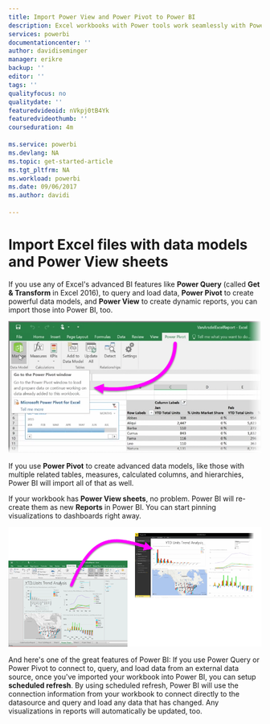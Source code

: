```yaml
---
title: Import Power View and Power Pivot to Power BI
description: Excel workbooks with Power tools work seamlessly with Power BI
services: powerbi
documentationcenter: ''
author: davidiseminger
manager: erikre
backup: ''
editor: ''
tags: ''
qualityfocus: no
qualitydate: ''
featuredvideoid: nVkpj0tB4Yk
featuredvideothumb: ''
courseduration: 4m

ms.service: powerbi
ms.devlang: NA
ms.topic: get-started-article
ms.tgt_pltfrm: NA
ms.workload: powerbi
ms.date: 09/06/2017
ms.author: davidi

---
```

# Import Excel files with data models and Power View sheets
If you use any of Excel's advanced BI features like **Power Query** (called **Get & Transform** in Excel 2016), to query and load data, **Power Pivot** to create powerful data models, and **Power View** to create dynamic reports, you can import those into Power BI, too.

![](media/powerbi-learning-5-3-import-powerpivot-powerview/5-3_1.png)

If you use **Power Pivot** to create advanced data models, like those with multiple related tables, measures, calculated columns, and hierarchies, Power BI will import all of that as well.

If your workbook has **Power View sheets**, no problem. Power BI will re-create them as new **Reports** in Power BI. You can start pinning visualizations to dashboards right away.

![](media/powerbi-learning-5-3-import-powerpivot-powerview/5-3_2.png)

And here's one of the great features of Power BI: If you use Power Query or Power Pivot to connect to, query, and load data from an external data source, once you've imported your workbook into Power BI, you can setup **scheduled refresh**. By using scheduled refresh, Power BI will use the connection information from your workbook to connect directly to the datasource and query and load any data that has changed. Any visualizations in reports will automatically be updated, too.

